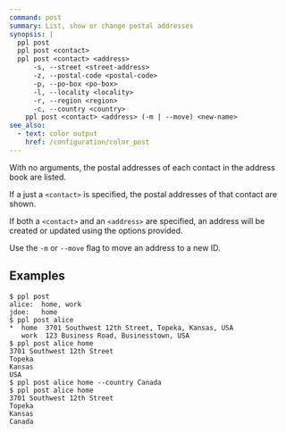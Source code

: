 ```yaml
---
command: post
summary: List, show or change postal addresses
synopsis: |
  ppl post
  ppl post <contact>
  ppl post <contact> <address>
      -s, --street <street-address>
      -z, --postal-code <postal-code>
      -p, --po-box <po-box>
      -l, --locality <locality>
      -r, --region <region>
      -c, --country <country>
    ppl post <contact> <address> (-m | --move) <new-name>
see_also:
  - text: color output
    href: /configuration/color_post
---
```


With no arguments, the postal addresses of each contact in the address book are
listed.

If a just a `<contact>` is specified, the postal addresses of that contact are
shown.

If both a `<contact>` and an `<address>` are specified, an address will be
created or updated using the options provided.

Use the `-m` or `--move` flag to move an address to a new ID.

## Examples

    $ ppl post
    alice:  home, work
    jdoe:   home
    $ ppl post alice
    *  home  3701 Southwest 12th Street, Topeka, Kansas, USA
       work  123 Business Road, Businesstown, USA
    $ ppl post alice home
    3701 Southwest 12th Street
    Topeka
    Kansas
    USA
    $ ppl post alice home --country Canada
    $ ppl post alice home
    3701 Southwest 12th Street
    Topeka
    Kansas
    Canada

